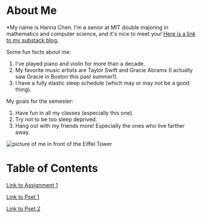 # About Me
*My name is Hanna Chen. I'm a senior at MIT double majoring in mathematics and computer science, and it's nice to meet you! [Here is a link to my substack blog.](https://sleepyycat.substack.com/)

Some fun facts about me:
1. I've played piano and violin for more than a decade.
2. My favorite music artists are Taylor Swift and Gracie Abrams (I actually saw Gracie in Boston this past summer!).
3. I have a fully elastic sleep schedule (which may or may not be a good thing). 

My goals for the semester:
1. Have fun in all my classes (especially this one).
2. Try not to be too sleep deprived.
3. Hang out with my friends more! Especially the ones who live farther away.

![picture of me in front of the Eiffel Tower](assets/image.jpg)


# Table of Contents
[Link to Assignment 1](assignments/assignment1.md)

[Link to Pset 1](assignments/assignment2.md)

[Link to Pset 2](assignments/assignment3.md)